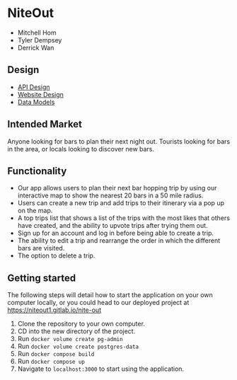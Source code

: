 # NiteOut

- Mitchell Hom
- Tyler Dempsey
- Derrick Wan

## Design

- [API Design](docs/api-design.md)
- [Website Design](docs/website-design.md)
- [Data Models](docs/data-models.md)

## Intended Market

Anyone looking for bars to plan their next night out. Tourists looking for bars in the area, or locals looking to discover new bars.

## Functionality

- Our app allows users to plan their next bar hopping trip by using our interactive map to show the nearest 20 bars in a 50 mile radius.
- Users can create a new trip and add trips to their itinerary via a pop up on the map.
- A top trips list that shows a list of the trips with the most likes that others have created, and the ability to upvote trips after trying them out.
- Sign up for an account and log in before being able to create a trip.
- The ability to edit a trip and rearrange the order in which the different bars are visited.
- The option to delete a trip.

## Getting started

The following steps will detail how to start the application on your own computer locally, or you could head to our deployed project at https://niteout1.gitlab.io/nite-out

1. Clone the repository to your own computer.
2. CD into the new directory of the project.
3. Run `docker volume create pg-admin`
4. Run `docker volume create postgres-data`
5. Run `docker compose build`
6. Run `docker compose up`
7. Navigate to `localhost:3000` to start using the application.
